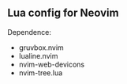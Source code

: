 ## Lua config for Neovim

Dependence:
- gruvbox.nvim
- lualine.nvim
- nvim-web-devicons
- nvim-tree.lua
